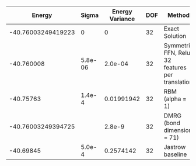 | Energy             | Sigma   | Energy Variance | DOF | Method                                           | Data Repository              |
|--------------------|---------|-----------------|-----|--------------------------------------------------|------------------------------|
| -40.76003249419223 | 0       | 0               | 32  | Exact Solution                                   | data/exact1d                 |
| -40.760008         | 5.8e-06 | 2.0e-04         | 32  | Symmetric FFN, Relu, 32 features per translation | data/NQS/chain32P_32_1.mpack |
| -40.75763          | 1.4e-4  | 0.01991942      | 32  | RBM (alpha = 1)                                  |                              |
| -40.76003249394725 |         | 2.8e-9          | 32  | DMRG (bond dimension = 71)                       |                              |
| -40.69845          | 5.0e-4  | 0.2574142       | 32  | Jastrow baseline                                 |                              |
